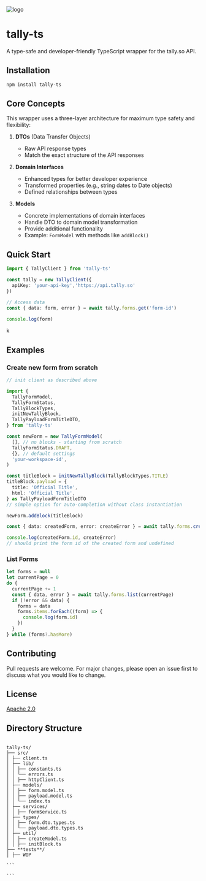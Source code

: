 ![logo](https://github.com/user-attachments/assets/b35d0e42-858a-4c9a-8488-e1769269dbd0)

# tally-ts

A type-safe and developer-friendly TypeScript wrapper for the tally.so API.

## Installation

```bash
npm install tally-ts
```

## Core Concepts

This wrapper uses a three-layer architecture for maximum type safety and flexibility:

1. **DTOs** (Data Transfer Objects)

   - Raw API response types
   - Match the exact structure of the API responses
   <!-- - Example: `FormDTO` with `created_at` as string -->

2. **Domain Interfaces**

   - Enhanced types for better developer experience
   - Transformed properties (e.g., string dates to Date objects)
   - Defined relationships between types
   <!-- - Example: `User` interface with `createdAt` as Date -->

3. **Models**
   - Concrete implementations of domain interfaces
   - Handle DTO to domain model transformation
   - Provide additional functionality
   - Example: `FormModel` with methods like `addBlock()`

## Quick Start

```typescript
import { TallyClient } from 'tally-ts'

const tally = new TallyClient({
  apiKey: 'your-api-key','https://api.tally.so'
})

// Access data
const { data: form, error } = await tally.forms.get('form-id')

console.log(form)
```

<!-- ## Type Safety

All API responses are fully typed:

```typescript
// DTOs match API response
interface FormDTO {
  id: string
  created_at: string // API returns date as string
}

// Domain interface for better DX
interface User {
  id: string
  createdAt: Date // Transformed to Date object
}

// Models implement domain interfaces
class UserModel implements User {
  // Implementation with additional methods
}
``` -->

k

## Examples

### Create new form from scratch

```typescript
// init client as described above

import {
  TallyFormModel,
  TallyFormStatus,
  TallyBlockTypes,
  initNewTallyBlock,
  TallyPayloadFormTitleDTO,
} from 'tally-ts'

const newForm = new TallyFormModel(
  [], // no blocks - starting from scratch
  TallyFormStatus.DRAFT,
  {}, // default settings
  'your-workspace-id',
)

const titleBlock = initNewTallyBlock(TallyBlockTypes.TITLE)
titleBlock.payload = {
  title: 'Official Title',
  html: 'Official Title',
} as TallyPayloadFormTitleDTO
// simple option for auto-completion without class instantiation

newForm.addBlock(titleBlock)

const { data: createdForm, error: createError } = await tally.forms.create(newForm)

console.log(createdForm.id, createError)
// should print the form id of the created form and undefined
```

### List Forms

```typescript
let forms = null
let currentPage = 0
do {
  currentPage += 1
  const { data, error } = await tally.forms.list(currentPage)
  if (!error && data) {
    forms = data
    forms.items.forEach((form) => {
      console.log(form.id)
    })
  }
} while (forms?.hasMore)
```

## Contributing

Pull requests are welcome. For major changes, please open an issue first to discuss what you would like to change.

## License

[Apache 2.0](https://www.apache.org/licenses/LICENSE-2.0)

## Directory Structure

````

tally-ts/
├── src/
│ ├── client.ts
│ ├── lib/
│ │ ├── constants.ts
│ │ └── errors.ts
│ │ ├── httpClient.ts
│ ├── models/
│ │ ├── form.model.ts
│ │ ├── payload.model.ts
│ │ └── index.ts
│ ├── services/
│ │ ├── formService.ts
│ ├── types/
│ │ ├── form.dto.types.ts
│ │ └── payload.dto.types.ts
│ ├── util/
│ │ ├── createModel.ts
│ │ ├── initBlock.ts
├── **tests**/
│ ├── WIP

```

```
````

